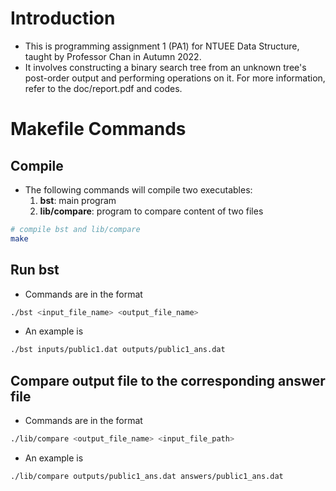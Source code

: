 # Introduction
* This is programming assignment 1 (PA1) for NTUEE Data Structure, taught by Professor Chan in Autumn 2022.
* It involves constructing a binary search tree from an unknown tree's post-order output and performing operations on it. For more information, refer to the doc/report.pdf and codes.

# Makefile Commands

## Compile
* The following commands will compile two executables:
  1. **bst**: main program
  2. **lib/compare**: program to compare content of two files
```bash
# compile bst and lib/compare
make
```

## Run **bst**
* Commands are in the format
```bash
./bst <input_file_name> <output_file_name>
```
* An example is
```bash
./bst inputs/public1.dat outputs/public1_ans.dat
```

## Compare output file to the corresponding answer file
* Commands are in the format
```bash
./lib/compare <output_file_name> <input_file_path>
```
* An example is
```bash
./lib/compare outputs/public1_ans.dat answers/public1_ans.dat
```

